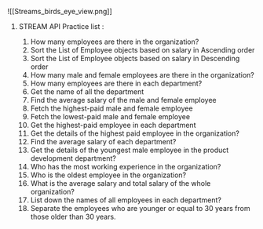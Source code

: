 ![[Streams_birds_eye_view.png]]

1. STREAM API Practice list :
    
    1. How many employees are there in the organization?
    2. Sort the List of Employee objects based on salary in Ascending order
    3. Sort the List of Employee objects based on salary in Descending order
    4. How many male and female employees are there in the organization?   
    5. How many employees are there in each department?
    6. Get the name of all the department
    7. Find the average salary of the male and female employee
    8. Fetch the highest-paid male and female employee
    9. Fetch the lowest-paid male and female employee
    10. Get the highest-paid employee in each department
    11. Get the details of the highest paid employee in the organization?
    12. Find the average salary of each department?
    13. Get the details of the youngest male employee in the product development department?
    14. Who has the most working experience in the organization?
    15. Who is the oldest employee in the organization?
    16. What is the average salary and total salary of the whole organization?
    17. List down the names of all employees in each department?
    18. Separate the employees who are younger or equal to 30 years from those older than 30 years.